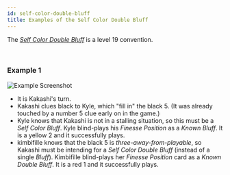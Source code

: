 ```yaml
---
id: self-color-double-bluff
title: Examples of the Self Color Double Bluff
---
```


The _[Self Color Double Bluff](/extras/special-bluffs.md#self-color-double-bluff-scdb)_ is a level 19 convention.

<br />

### Example 1

![Example Screenshot](/img/examples/self-color-double-bluff.png)

- It is Kakashi's turn.
- Kakashi clues black to Kyle, which "fill in" the black 5. (It was already touched by a number 5 clue early on in the game.)
- Kyle knows that Kakashi is not in a stalling situation, so this must be a _Self Color Bluff_. Kyle blind-plays his _Finesse Position_ as a _Known Bluff_. It is a yellow 2 and it successfully plays.
- kimbifille knows that the black 5 is _three-away-from-playable_, so Kakashi must be intending for a _Self Color Double Bluff_ (instead of a single _Bluff_). Kimbifille blind-plays her _Finesse Position_ card as a _Known Double Bluff_. It is a red 1 and it successfully plays.
